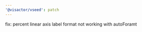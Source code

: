```yaml
---
'@visactor/vseed': patch
---
```


fix: percent linear axis label format not working with autoForamt
